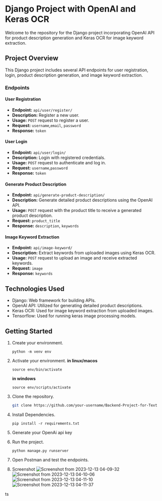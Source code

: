 # Django Project with OpenAI and Keras OCR

Welcome to the repository for the Django project incorporating OpenAI API for product description generation and Keras OCR for image keyword extraction.

## Project Overview

This Django project includes several API endpoints for user registration, login, product description generation, and image keyword extraction.

### Endpoints

#### User Registration
- **Endpoint:** `api/user/register/`
- **Description:** Register a new user.
- **Usage:** `POST` request to register a user.
- **Request:** `username`,`email`, `password`
- **Response:** `token`

#### User Login
- **Endpoint:** `api/user/login/`
- **Description:** Login with registered credentials.
- **Usage:** `POST` request to authenticate and log in.
- **Request:** `username`,`password`
- **Response:** `token`

#### Generate Product Description
- **Endpoint:** `api/generate-product-description/`
- **Description:** Generate detailed product descriptions using the OpenAI API.
- **Usage:** `POST` request with the product title to receive a generated product description.
- **Request:** `product_title`
- **Response:** `description`, `keywords`


#### Image Keyword Extraction
- **Endpoint:** `api/image-keyword/`
- **Description:** Extract keywords from uploaded images using Keras OCR.
- **Usage:** `POST` request to upload an image and receive extracted keywords.
- **Request:** `image`
- **Response:** `keywords`

## Technologies Used

- Django: Web framework for building APIs.
- OpenAI API: Utilized for generating detailed product descriptions.
- Keras OCR: Used for image keyword extraction from uploaded images.
- Tensorflow: Used for running keras image processing models.

## Getting Started

1. Create your environment.
    
    ```
    python -m venv env
    ```
2. Activate your environment.
    **in linux/macos**
    ```
    source env/bin/activate
    ```

    **in windows**
    ```
    source env/scripts/activate
    ```

3. Clone the repository.
   ```bash
   git clone https://github.com/your-username/Backend-Project-for-Text-Completion-and-Image-Recognition.git
   ```

4. Install Dependencies.
    ```
    pip install -r requirements.txt
    ```

5. Generate your OpenAi api key

6. Run the project.

    ```
    python manage.py runserver
    ```

7. Open Postman and test the endpoints.

8. Screenshot ![Screenshot from 2023-12-13 04-09-32](https://github.com/as4c/Backend-Project-for-Text-Completion-and-Image-Recognition/assets/84590258/d36ab649-f935-4a68-a468-4f8b3fa1426d)![Screenshot from 2023-12-13 04-10-06](https://github.com/as4c/Backend-Project-for-Text-Completion-and-Image-Recognition/assets/84590258/02862dcb-8759-4811-91a6-6be7e784262d)![Screenshot from 2023-12-13 04-11-10](https://github.com/as4c/Backend-Project-for-Text-Completion-and-Image-Recognition/assets/84590258/17328861-95db-48e7-bf0e-957f6628eeb0)![Screenshot from 2023-12-13 04-11-37](https://github.com/as4c/Backend-Project-for-Text-Completion-and-Image-Recognition/assets/84590258/d34aaad1-6237-492a-85da-71c6576b398b)



ts
   
